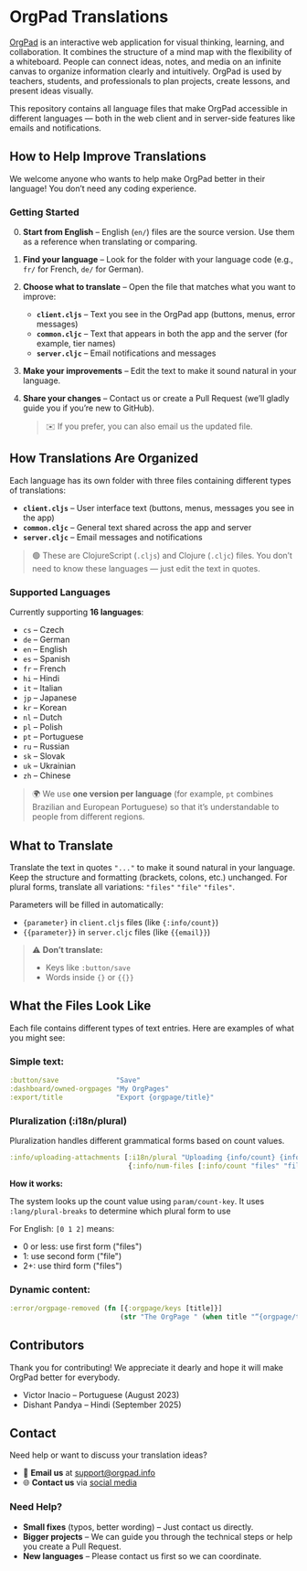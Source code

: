# OrgPad Translations

[OrgPad](https://orgpad.info) is an interactive web application for visual thinking, learning, and collaboration.
It combines the structure of a mind map with the flexibility of a whiteboard.
People can connect ideas, notes, and media on an infinite canvas to organize information clearly and intuitively.
OrgPad is used by teachers, students, and professionals to plan projects, create lessons, and present ideas visually.

This repository contains all language files that make OrgPad accessible in different languages — both in the web client
and in server-side features like emails and notifications.

## How to Help Improve Translations

We welcome anyone who wants to help make OrgPad better in their language!
You don’t need any coding experience.

### Getting Started

0. **Start from English** – English (`en/`) files are the source version. Use them as a reference when translating or
   comparing.
1. **Find your language** – Look for the folder with your language code (e.g., `fr/` for French, `de/` for German).
2. **Choose what to translate** – Open the file that matches what you want to improve:

    * **`client.cljs`** – Text you see in the OrgPad app (buttons, menus, error messages)
    * **`common.cljc`** – Text that appears in both the app and the server (for example, tier names)
    * **`server.cljc`** – Email notifications and messages
3. **Make your improvements** – Edit the text to make it sound natural in your language.
4. **Share your changes** – Contact us or create a Pull Request (we’ll gladly guide you if you’re new to GitHub).

   > ✉️ If you prefer, you can also email us the updated file.

## How Translations Are Organized

Each language has its own folder with three files containing different types of translations:

* **`client.cljs`** – User interface text (buttons, menus, messages you see in the app)
* **`common.cljc`** – General text shared across the app and server
* **`server.cljc`** – Email messages and notifications

> 🟢 These are ClojureScript (`.cljs`) and Clojure (`.cljc`) files.
> You don’t need to know these languages — just edit the text in quotes.

### Supported Languages

Currently supporting **16 languages**:

* `cs` – Czech
* `de` – German
* `en` – English
* `es` – Spanish
* `fr` – French
* `hi` – Hindi
* `it` – Italian
* `jp` – Japanese
* `kr` – Korean
* `nl` – Dutch
* `pl` – Polish
* `pt` – Portuguese
* `ru` – Russian
* `sk` – Slovak
* `uk` – Ukrainian
* `zh` – Chinese

> 🌍 We use **one version per language** (for example, `pt` combines Brazilian and European Portuguese) so that it’s
> understandable to people from different regions.

## What to Translate

Translate the text in quotes `"..."` to make it sound natural in your language.
Keep the structure and formatting (brackets, colons, etc.) unchanged.
For plural forms, translate all variations: `"files"` `"file"` `"files"`.

Parameters will be filled in automatically:

* `{parameter}` in `client.cljs` files (like `{:info/count}`)
* `{{parameter}}` in `server.cljc` files (like `{{email}}`)

> ⚠️ **Don’t translate:**
>
> * Keys like `:button/save`
> * Words inside `{}` or `{{}}`

## What the Files Look Like

Each file contains different types of text entries.
Here are examples of what you might see:

### Simple text:

```clojure
:button/save              "Save"
:dashboard/owned-orgpages "My OrgPages"
:export/title             "Export {orgpage/title}"
```

### Pluralization (:i18n/plural)

Pluralization handles different grammatical forms based on count values.

```clojure
:info/uploading-attachments [:i18n/plural "Uploading {info/count} {info/num-files} …"
                             {:info/num-files [:info/count "files" "file" "files"]}]
 ```

**How it works:**

The system looks up the count value using `param/count-key`. It uses `:lang/plural-breaks` to determine which plural
form to use

For English: `[0 1 2]` means:

- 0 or less: use first form ("files")
- 1: use second form ("file")
- 2+: use third form ("files")

### Dynamic content:

```clojure
:error/orgpage-removed (fn [{:orgpage/keys [title]}]
                           (str "The OrgPage " (when title "“{orgpage/title}”") " was removed."))
```

## Contributors

Thank you for contributing! We appreciate it dearly and hope it will make OrgPad better for everybody.

* Victor Inacio – Portuguese (August 2023)
* Dishant Pandya – Hindi (September 2025)

## Contact

Need help or want to discuss your translation ideas?

* 📧 **Email us** at [support@orgpad.info](mailto:support@orgpad.info)
* 🌐 **Contact us** via [social media](https://orgpad.info/s/contact)

### Need Help?

* **Small fixes** (typos, better wording) – Just contact us directly.
* **Bigger projects** – We can guide you through the technical steps or help you create a Pull Request.
* **New languages** – Please contact us first so we can coordinate.